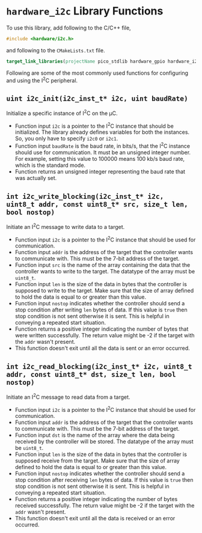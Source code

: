 # `hardware_i2c` Library Functions
To use this library, add following to the C/C++ file,
```c++
#include <hardware/i2c.h>
```
and following to the `CMakeLists.txt` file.
```cmake
target_link_libraries(projectName pico_stdlib hardware_gpio hardware_i2c)
```

Following are some of the most commonly used functions for configuring and using the I<sup>2</sup>C peripheral.

## `uint i2c_init(i2c_inst_t* i2c, uint baudRate)`
Initialize a specific instance of I<sup>2</sup>C on the &mu;C.
- Function input `i2c` is a pointer to the I<sup>2</sup>C instance that should be initialized. The library already defines variables for both the instances. So, you only have to specify `i2c0` or `i2c1`.
- Function input `baudRate` is the baud rate, in bits/s, that the I<sup>2</sup>C instance should use for communication. It must be an unsigned integer number. For example, setting this value to 100000 means 100 kb/s baud rate, which is the standard mode.
- Function returns an unsigned integer representing the baud rate that was actually set.

## `int i2c_write_blocking(i2c_inst_t* i2c, uint8_t addr, const uint8_t* src, size_t len, bool nostop)`
Initiate an I<sup>2</sup>C message to write data to a target.
- Function input `i2c` is a pointer to the I<sup>2</sup>C instance that should be used for communication.
- Function input `addr` is the address of the target that the controller wants to communicate with. This must be the 7-bit address of the target.
- Function input `src` is the name of the array containing the data that the controller wants to write to the target. The datatype of the array must be `uint8_t`.
- Function input `len` is the size of the data in bytes that the controller is supposed to write to the target. Make sure that the size of array defined to hold the data is equal to or greater than this value.
- Function input `nostop` indicates whether the controller should send a stop condition after writing `len` bytes of data. If this value is `true` then stop condition is not sent otherwise it is sent. This is helpful in conveying a repeated start situation.
- Function returns a positive integer indicating the number of bytes that were written successfully. The return value might be -2 if the target with the `addr` wasn't present.
- This function doesn't exit until all the data is sent or an error occurred.

## `int i2c_read_blocking(i2c_inst_t* i2c, uint8_t addr, const uint8_t* dst, size_t len, bool nostop)`
Initiate an I<sup>2</sup>C message to read data from a target.
- Function input `i2c` is a pointer to the I<sup>2</sup>C instance that should be used for communication.
- Function input `addr` is the address of the target that the controller wants to communicate with. This must be the 7-bit address of the target.
- Function input `dst` is the name of the array where the data being received by the controller will be stored. The datatype of the array must be `uint8_t`.
- Function input `len` is the size of the data in bytes that the controller is supposed receive from the target. Make sure that the size of array defined to hold the data is equal to or greater than this value.
- Function input `nostop` indicates whether the controller should send a stop condition after receiving `len` bytes of data. If this value is `true` then stop condition is not sent otherwise it is sent. This is helpful in conveying a repeated start situation.
- Function returns a positive integer indicating the number of bytes received successfully. The return value might be -2 if the target with the `addr` wasn't present.
- This function doesn't exit until all the data is received or an error occurred.